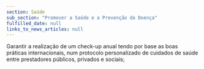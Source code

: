 ```yaml
---
section: Saúde
sub_section: "Promover a Saúde e a Prevenção da Doença"
fulfilled_date: null
links_to_news_articles: null
---
```


Garantir a realização de um check-up anual tendo por base as boas práticas internacionais, num protocolo personalizado de cuidados de saúde entre prestadores públicos, privados e sociais;